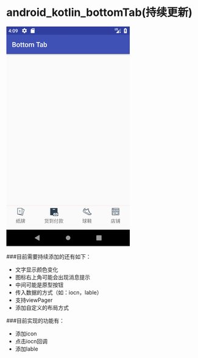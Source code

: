 # android_kotlin_bottomTab(持续更新)

<img width="324" height="576" src="https://github.com/wuxiaowei888765/android_kotlin_bottomTab/blob/master/Screenshot1.png?raw=true"/>

###目前需要持续添加的还有如下：
* 文字显示颜色变化
* 图标右上角可能会出现消息提示
* 中间可能是原型按钮
* 传入数据的方式（如：iocn，lable）
* 支持viewPager
* 添加自定义的布局方式

###目前实现的功能有：
* 添加icon
* 点击iocn回调
* 添加lable
